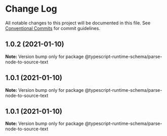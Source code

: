 # Change Log

All notable changes to this project will be documented in this file.
See [Conventional Commits](https://conventionalcommits.org) for commit guidelines.

## 1.0.2 (2021-01-10)

**Note:** Version bump only for package @typescript-runtime-schema/parse-node-to-source-text





## 1.0.1 (2021-01-10)

**Note:** Version bump only for package @typescript-runtime-schema/parse-node-to-source-text





## 1.0.1 (2021-01-10)

**Note:** Version bump only for package @typescript-runtime-schema/parse-node-to-source-text
